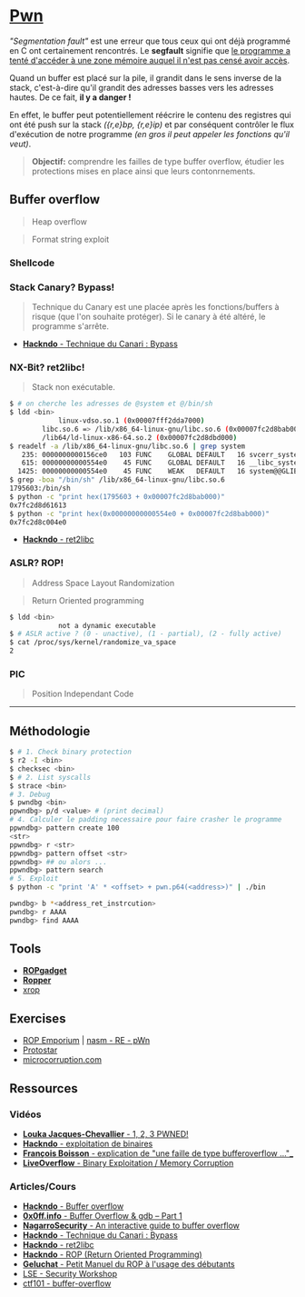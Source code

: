 # [Pwn](https://en.wikipedia.org/wiki/Pwn)

_"Segmentation fault"_ est une erreur que tous ceux qui ont déjà programmé en C ont certainement rencontrés. Le **segfault** signifie que <u>le programme a tenté d'accéder à une zone mémoire auquel il n'est pas censé avoir accès</u>.

Quand un buffer est placé sur la pile, il grandit dans le sens inverse de la stack, c'est-à-dire qu'il grandit des adresses basses vers les adresses hautes. De ce fait, **il y a danger !** 

En effet, le buffer peut potentiellement réécrire le contenu des registres qui ont été push sur la stack _({r,e}bp, {r,e}ip)_ et par conséquent contrôler le flux d'exécution de notre programme _(en gros il peut appeler les fonctions qu'il veut)_.

> **Objectif:** comprendre les failles de type buffer overflow, étudier les protections mises en place ainsi que leurs contonrnements.

## Buffer overflow

> Heap overflow

> Format string exploit

### Shellcode

### Stack Canary? Bypass!

> Technique du Canary est une placée après les fonctions/buffers à risque (que l'on souhaite protéger). Si le canary à été altéré, le programme s'arrête.

- [**Hackndo** - Technique du Canari : Bypass](https://beta.hackndo.com/technique-du-canari-bypass/)

### NX-Bit? ret2libc!

> Stack non exécutable.

```bash
$ # on cherche les adresses de @system et @/bin/sh
$ ldd <bin>
		    linux-vdso.so.1 (0x00007fff2dda7000)
        libc.so.6 => /lib/x86_64-linux-gnu/libc.so.6 (0x00007fc2d8bab000)
        /lib64/ld-linux-x86-64.so.2 (0x00007fc2d8dbd000)
$ readelf -a /lib/x86_64-linux-gnu/libc.so.6 | grep system
   235: 0000000000156ce0   103 FUNC    GLOBAL DEFAULT   16 svcerr_systemerr@@GLIBC_2.2.5
   615: 00000000000554e0    45 FUNC    GLOBAL DEFAULT   16 __libc_system@@GLIBC_PRIVATE
  1425: 00000000000554e0    45 FUNC    WEAK   DEFAULT   16 system@@GLIBC_2.2.5
$ grep -boa "/bin/sh" /lib/x86_64-linux-gnu/libc.so.6
1795603:/bin/sh
$ python -c "print hex(1795603 + 0x00007fc2d8bab000)"
0x7fc2d8d61613
$ python -c "print hex(0x00000000000554e0 + 0x00007fc2d8bab000)"
0x7fc2d8c004e0
```

- [**Hackndo** - ret2libc](https://beta.hackndo.com/retour-a-la-libc/)

### ASLR? ROP!

> Address Space Layout Randomization

> Return Oriented programming

```bash
$ ldd <bin>
		    not a dynamic executable
$ # ASLR active ? (0 - unactive), (1 - partial), (2 - fully active)
$ cat /proc/sys/kernel/randomize_va_space 
2
```

### PIC

> Position Independant Code


___

## Méthodologie

```bash
$ # 1. Check binary protection
$ r2 -I <bin>
$ checksec <bin>
$ # 2. List syscalls
$ strace <bin>
# 3. Debug
$ pwndbg <bin>
ppwndbg> p/d <value> # (print decimal)
# 4. Calculer le padding necessaire pour faire crasher le programme
ppwndbg> pattern create 100
<str>
ppwndbg> r <str> 
ppwndbg> pattern offset <str>
ppwndbg> ## ou alors ...
ppwndbg> pattern search
# 5. Exploit
$ python -c "print 'A' * <offset> + pwn.p64(<address>)" | ./bin
```

```bash
pwndbg> b *<address_ret_instrcution>
pwndbg> r AAAA
pwndbg> find AAAA
```

## Tools

- [**ROPgadget**](https://github.com/JonathanSalwan/ROPgadget)
- [**Ropper**](https://github.com/sashs/Ropper)
- [xrop](https://github.com/acama/xrop)

## Exercises

- [ROP Emporium](https://ropemporium.com/) | [nasm - RE - pWn](https://www.youtube.com/playlist?list=PLcT0DaY68xGzD87AmjN4e9IuF4DfXUfsD)
- [Protostar](https://exploit-exercises.lains.space/protostar/)
- [microcorruption.com](https://microcorruption.com/)

## Ressources

### Vidéos

- [**Louka Jacques-Chevallier** - 1, 2, 3 PWNED!](https://youtu.be/hmt8M9YLwTg?list=PL8xs7xVCig3z-HXt99t3ZDlaDF_kRbK19)
- [**Hackndo** - exploitation de binaires](https://www.youtube.com/watch?v=V7Gdc32XRhA&list=PL8mmTTrIt_anpC5jd8bCwTB5nLX7GFloq)
- [**François Boisson** - explication de "une faille de type bufferoverflow ..."_](https://youtu.be/u-OZQkv2ebw)
- [**LiveOverflow** - Binary Exploitation / Memory Corruption](https://www.youtube.com/playlist?list=PLhixgUqwRTjxglIswKp9mpkfPNfHkzyeN)

### Articles/Cours

- [**Hackndo** - Buffer overflow](https://beta.hackndo.com/buffer-overflow/)
- [**0x0ff.info** - Buffer Overflow & gdb – Part 1](https://www.0x0ff.info/2015/buffer-overflow-gdb-part1/)
- [**NagarroSecurity** - An interactive guide to buffer overflow](https://nagarrosecurity.com/blog/interactive-buffer-overflow-exploitation)
- [**Hackndo** - Technique du Canari : Bypass](https://beta.hackndo.com/technique-du-canari-bypass/)
- [**Hackndo** - ret2libc](https://beta.hackndo.com/retour-a-la-libc/)
- [**Hackndo** - ROP (Return Oriented Programming)](https://beta.hackndo.com/return-oriented-programming/)
- [**Geluchat** - Petit Manuel du ROP à l'usage des débutants](https://www.dailysecurity.fr/return_oriented_programming/)
- [LSE - Security Workshop](https://www.lse.epita.fr/teaching/epita/hts/workshop-secu.pdf)
- [ctf101 - buffer-overflow](https://ctf101.org/binary-exploitation/buffer-overflow/)

